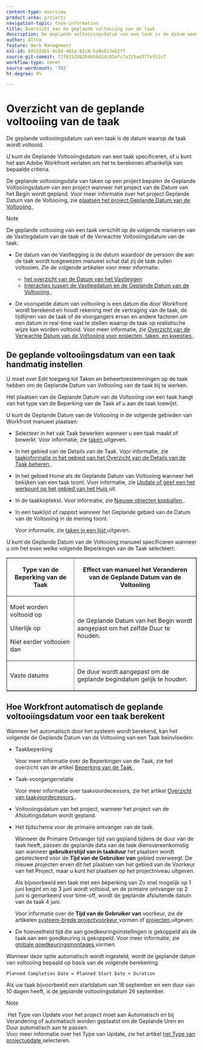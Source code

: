 ```yaml
---
content-type: overview
product-area: projects
navigation-topic: task-information
title: Overzicht van de geplande voltooiing van de taak
description: De geplande voltooiingsdatum van een taak is de datum waarop de taak wordt voltooid.
author: Alina
feature: Work Management
exl-id: b0522db5-9c68-4b1a-82c8-5a9e613eb2ff
source-git-commit: f2f825280204b56d2dc85efc7a315a4377e551c7
workflow-type: tm+mt
source-wordcount: '782'
ht-degree: 0%

---
```


# Overzicht van de geplande voltooiing van de taak

De geplande voltooiingsdatum van een taak is de datum waarop de taak wordt voltooid.

U kunt de Geplande Voltooiingsdatum van een taak specificeren, of u kunt het aan Adobe Workfront verlaten om het te berekenen afhankelijk van bepaalde criteria. 

De geplande voltooiingsdata van taken op een project bepalen de Geplande Voltooiingsdatum van een project wanneer het project van de Datum van het Begin wordt gepland. Voor meer informatie over het project Geplande Datum van de Voltooiing, zie [ plaatsen het project Geplande Datum van de Voltooiing ](../../../manage-work/projects/planning-a-project/project-planned-completion-date.md).

>[!NOTE]
>
>De geplande voltooiing van een taak verschilt op de volgende manieren van de Vastlegdatum van de taak of de Verwachte Voltooiingsdatum van de taak:
>
>* De datum van de Vastlegging is de datum waardoor de persoon die aan de taak wordt toegewezen manueel schat dat zij de taak zullen voltooien. Zie de volgende artikelen voor meer informatie:
>
>   * [ het overzicht van de Datum van het Vastleggen ](../../../manage-work/projects/updating-work-in-a-project/overview-of-commit-dates.md)
>   * [ Interacties tussen de Vastlegdatum en de Geplande Datum van de Voltooiing ](../../../manage-work/projects/updating-work-in-a-project/interactions-between-commit-and-planned-completion-dates.md).
>
>* De voorspelde datum van voltooiing is een datum die door Workfront wordt berekend en houdt rekening met de vertraging van de taak, de tijdlijnen van de taak of de voorgangers ervan en andere factoren om een datum in real-time vast te stellen waarop de taak op realistische wijze kan worden voltooid. Voor meer informatie, zie [ Overzicht van de Verwachte Datum van de Voltooiing voor projecten, taken, en kwesties ](../../../manage-work/projects/planning-a-project/project-projected-completion-date.md).
>

## De geplande voltooiingsdatum van een taak handmatig instellen

U moet over Edit toegang tot Taken en beheertoestemmingen op de taak hebben om de Geplande Datum van Voltooiing van de taak bij te werken.

Het plaatsen van de Geplande Datum van de Voltooiing van een taak hangt van het type van de Beperking van de Taak af u aan de taak toewijst. 

U kunt de Geplande Datum van de Voltooiing in de volgende gebieden van Workfront manueel plaatsen:

* Selecteer in het vak Taak bewerken wanneer u een taak maakt of bewerkt. Voor informatie, zie [ taken ](../../../manage-work/tasks/manage-tasks/edit-tasks.md) uitgeven.
* In het gebied van de Details van de Taak. Voor informatie, zie [ taakinformatie in het gebied van het Overzicht van de Details van de Taak beheren ](../../../manage-work/tasks/manage-tasks/task-information-in-overview.md).
* In het gebied Home als de Geplande Datum van Voltooiing wanneer het bekijken van een taak toont. Voor informatie, zie [ Update of geef een het werkpunt op het gebied van het Huis ](../../../workfront-basics/using-home/using-the-home-area/update-and-edit-work-item-home.md) uit.
* In de taakkoptekst. Voor informatie, zie [ Nieuwe objecten kopballen ](../../../workfront-basics/the-new-workfront-experience/new-object-headers.md).
* In een taaklijst of rapport wanneer het Geplande gebied van de Datum van de Voltooiing in de mening toont.

  Voor informatie, zie [ taken in een lijst ](../../../manage-work/tasks/manage-tasks/edit-tasks-in-a-list.md) uitgeven.

U kunt de Geplande Datum van de Voltooiing manueel specificeren wanneer u om het even welke volgende Beperkingen van de Taak selecteert: 

<table border="1" cellspacing="15" cellpadding="1"> 
 <col> 
 <col> 
 <thead> 
  <tr> 
   <th> <p><strong> Type van de Beperking van de Taak </strong> </p> </th> 
   <th> <p><strong> Effect van manueel het Veranderen van de Geplande Datum van de Voltooiing </strong> </p> </th> 
  </tr> 
 </thead> 
 <tbody> 
  <tr> 
   <td> <p>Moet worden voltooid op</p> <p>Uiterlijk op</p> <p>Niet eerder voltooien dan</p> </td> 
   <td> <p><span class="s1"> de Geplande Datum van het Begin wordt aangepast om het zelfde Duur te houden.</span> </p> </td> 
  </tr> 
  <tr> 
   <td> <p>Vaste datums</p> </td> 
   <td> <p>De duur wordt aangepast om de geplande begindatum gelijk te houden.</p> </td> 
  </tr> 
 </tbody> 
</table>

## Hoe Workfront automatisch de geplande voltooiingsdatum voor een taak berekent

Wanneer het automatisch door het systeem wordt berekend, kan het volgende de Geplande Datum van de Voltooiing van een Taak beïnvloeden:

* Taakbeperking

  Voor meer informatie over de Beperkingen van de Taak, zie het overzicht van de artikel [ Beperking van de Taak ](../../../manage-work/tasks/task-constraints/task-constraint-overview.md).

* Taak-voorgangerrelatie

  Voor meer informatie over taakvoordecessors, zie het artikel [ Overzicht van taakvoordecessors ](../../../manage-work/tasks/use-prdcssrs/predecessors-overview.md).

* Voltooiingsdatum van het project, wanneer het project van de Afsluitingsdatum wordt gepland.
* Het tijdschema voor de primaire ontvanger van de taak.

  Wanneer de Primaire Ontvanger tijd van gepland tijdens de duur van de taak heeft, passen de geplande data van de taak dienovereenkomstig aan wanneer **gebruikerstijd van in taakduur** het plaatsen wordt geselecteerd voor de **Tijd van de Gebruiker van** gebied overweegt. De nieuwe projecten erven dit het plaatsen van het gebied van de Voorkeur van het Project, maar u kunt het plaatsen op het projectniveau uitgeven.

  Als bijvoorbeeld een taak met een beperking van Zo snel mogelijk op 1 juni begint en op 3 juni wordt voltooid, en de primaire ontvanger op 2 juni is gemarkeerd voor time-off, wordt de geplande afsluitende datum van de taak 4 juni.

  Voor informatie over de **Tijd van de Gebruiker van** voorkeur, zie de artikelen [ systeem-brede projectvoorkeur ](../../../administration-and-setup/set-up-workfront/configure-system-defaults/set-project-preferences.md) vormen of [ projecten ](../../../manage-work/projects/manage-projects/edit-projects.md) uitgeven.

* De hoeveelheid tijd die aan goedkeuringsinstellingen is gekoppeld als de taak aan een goedkeuring is gekoppeld. Voor meer informatie, zie [ globale goedkeuringsmontages ](../../../administration-and-setup/customize-workfront/configure-approval-milestone-processes/establish-approval-settings.md) vormen.

Wanneer deze optie automatisch wordt ingesteld, wordt de geplande datum van voltooiing bepaald op basis van de volgende berekening: 

```
Planned Completion Date = Planned Start Date + Duration
```

Als uw taak bijvoorbeeld een startdatum van 16 september en een duur van 10 dagen heeft, is de geplande voltooiingsdatum 26 september.

>[!NOTE]
>
> Het Type van Update voor het project moet aan Automatisch en bij Verandering of automatisch worden geplaatst om de Geplande Uren en Duur automatisch aan te passen.\
>Voor meer informatie over het Type van Update, zie het artikel [ het Type van projectupdate ](../../../manage-work/projects/manage-projects/select-project-update-type.md) selecteren.
